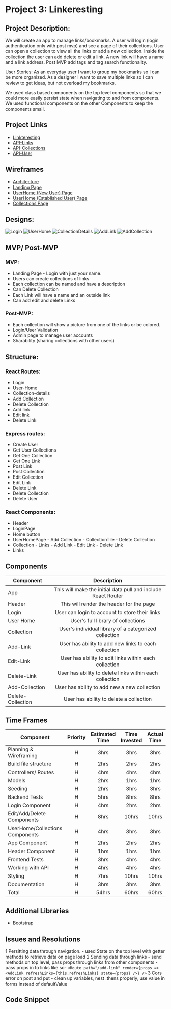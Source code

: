 # Project 3: Linkeresting

## Project Description:

We will create an app to manage links/bookmarks. A user will login (login authentication only with post mvp) and see a page of their collections. User can open a collection to view all the links or add a new collection. Inside the collection the user can add delete or edit a link. A new link will have a name and a link address. Post MVP add tags and tag search functionality.

User Stories:
As an everyday user I want to group my bookmarks so I can be more organized.
As a designer I want to save multiple links so I can review to get ideas, but not overload my bookmarks.

We used class based components on the top level components so that we could more easily persist state when navigating to and from components. We used functional components on the other Components to keep the components small.

## Project Links

- [Linkteresting](https://linkteresting.netlify.com/)
- [API-Links](https://list-links.herokuapp.com/api/link)
- [API-Collections](https://list-links.herokuapp.com/api/collection)
- [API-User](https://list-links.herokuapp.com/api/user)

## Wireframes

- [Architecture](https://drive.google.com/open?id=1zC-cR2DbKCw5VnstRQovnChTutAAF_zpSqdtvIx9wiQ)
- [Landing Page](https://drive.google.com/open?id=1m0CMqlXUoUda1lpd-76MzYYrcVlTPdDRrELhq-Az4TQ)
- [UserHome (New User) Page](https://drive.google.com/open?id=1LtstfmYZrgakQay9rjemwya3ooOqyAgn9auc94jC8Uk)
- [UserHome (Established User) Page](https://docs.google.com/drawings/d/1vibjhKRvmdFeZTMEsHVE0dYaV2uQqtv1YufVO-n02wA/edit)
- [Collections Page](https://drive.google.com/open?id=1eV4Ex961YCHtG3mqlprDmJPN-UFwUOauylE2q3IeAgw)

<!-- original -->

## Designs:

![Login](https://i.imgur.com/UNz2NOi.jpg?1)
![UserHome](https://i.imgur.com/TPLvOgZ.jpg?1)
![CollectionDetails](https://i.imgur.com/oTOdkJ1.jpg?1)
![AddLink](https://i.imgur.com/eY6SMxE.jpg?1)
![AddCollection](https://i.imgur.com/kfhjsG2.png?1)

## MVP/ Post-MVP

### MVP:

- Landing Page - Login with just your name.
- Users can create collections of links
- Each collection can be named and have a description
- Can Delete Collection
- Each Link will have a name and an outside link
- Can add edit and delete Links

### Post-MVP:

- Each collection will show a picture from one of the links or be colored.
- Login/User Validation
- Admin page to manage user accounts
- Sharability (sharing collections with other users)

## Structure:

### React Routes:

- Login
- User-Home
- Collection-details
- Add Collection
- Delete Collection
- Add link
- Edit link
- Delete Link

### Express routes:

- Create User
- Get User Collections
- Get One Collection
- Get One Link
- Post Link
- Post Collection
- Edit Collection
- Edit Link
- Delete Link
- Delete Collection
- Delete User

### React Components:

- Header
- LoginPage
- Home button <Link>
- UserHomePage - Add Collection - CollectionTile<Link> - Delete Collection
- Collection - Links - Add Link - Edit Link - Delete Link
- Links

## Components

| Component  |                          Description                          |
| ---------- | :-----------------------------------------------------------: |
| App        | This will make the initial data pull and include React Router |
| Header     |          This will render the header for the page         |
| Login      |        User can login to account to store their links         |
| User Home  |              User's full library of collections               |
| Collection |      User's individual library of a categorized collection      |
| Add-Link        |     User has ability to add new links to each collection      |
| Edit-Link       |     User has ability to edit links within each collection     |
| Delete-Link     |    User has ability to delete links within each collection    |
| Add-Collection        |     User has ability to add new a new collection      |
| Delete-Collection     |    User has ability to delete a collection    |

## Time Frames

| Component                       | Priority | Estimated Time | Time Invested | Actual Time |
| ------------------------------- | :------: | :------------: | :-----------: | :---------: |
| Planning & Wireframing          |    H     |      3hrs      |     3hrs      |    3hrs     |
| Build file structure            |    H     |      2hrs       |      2hrs      |     2hrs     |
| Controllers/ Routes             |    H     |      4hrs       |      4hrs       |     4hrs     |
| Models                          |    H     |      2hrs       |      1hrs       |     1hrs     |
| Seeding                         |    H     |      2hrs       |      3hrs       |     3hrs     |
| Backend Tests                   |    H     |      5hrs       |      8hrs       |     8hrs     |
| Login Component                 |    H     |      4hrs       |      2hrs       |     2hrs     |
| Edit/Add/Delete Components      |    H     |      8hrs       |      10hrs       |     10hrs   |
| UserHome/Collections Components |    H     |      4hrs       |      3hrs       |     3hrs     |
| App Component                   |    H     |      2hrs       |      2hrs       |     2hrs     |
| Header Component                |    H     |      1hrs       |      1hrs       |     1hrs     |
| Frontend Tests                  |    H     |      3hrs       |      4hrs       |     4hrs     |
| Working with API                |    H     |      4hrs       |      4hrs       |     4hrs     |
| Styling                         |    H     |      7hrs       |      10hrs       |     10hrs   |
| Documentation                   |    H     |      3hrs       |      3hrs       |     3hrs     |
| Total                           |    H     |     54hrs      |      60hrs       |     60hrs    |

## Additional Libraries

- Bootstrap

## Issues and Resolutions

1 Persitting data through navigation. - used State on the top level with getter methods to retrieve data on page load
2 Sending data through links - send methods on top level, pass props through links from other components - pass props in to links like so-
```<Route path="/add-link" render={props => <AddLink refreshLinks={this.refreshLinks} state={props} />} />```
3 Cors error on post and put - clean up variables, nest .thens properly, use value in forms instead of defaultValue

## Code Snippet

